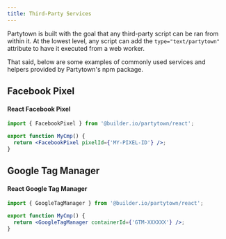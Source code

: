 ```yaml
---
title: Third-Party Services
---
```


Partytown is built with the goal that any third-party script can be ran from within it. At the lowest level, any script can add the `type="text/partytown"` attribute to have it executed from a web worker.

That said, below are some examples of commonly used services and helpers provided by Partytown's npm package.

## Facebook Pixel

#### React Facebook Pixel

```jsx
import { FacebookPixel } from '@builder.io/partytown/react';

export function MyCmp() {
  return <FacebookPixel pixelId={'MY-PIXEL-ID'} />;
}
```

## Google Tag Manager

#### React Google Tag Manager

```jsx
import { GoogleTagManager } from '@builder.io/partytown/react';

export function MyCmp() {
  return <GoogleTagManager containerId={'GTM-XXXXXX'} />;
}
```
